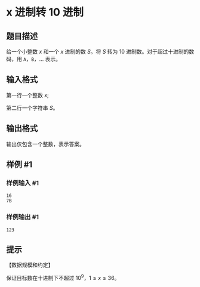 # x 进制转 10 进制

## 题目描述

给一个小整数 $x$ 和一个 $x$ 进制的数 $S$。将 $S$ 转为 $10$ 进制数。对于超过十进制的数码，用 `A`，`B`，$\ldots$ 表示。

## 输入格式

第一行一个整数 $x$;

第二行一个字符串 $S$。


## 输出格式

输出仅包含一个整数，表示答案。

## 样例 #1

### 样例输入 #1
```
16
7B
```

### 样例输出 #1

```
123
```

## 提示

【数据规模和约定】  

保证目标数在十进制下不超过 $10^9$，$1 \leq x \leq 36$。

